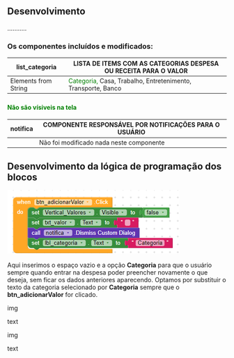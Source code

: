## Desenvolvimento 

...........


### Os componentes incluídos e modificados:

<!-- | Horizontal_Categoria | ORGANIZAR OS DADOS DE CATEGORIA NA TELA HORIZONTALMENTE |
|---|---|
|Align Horizontal | Center |
|Align Vertical | Center |
| Background Color | #00000000 |
| Clickable | Habilitado |
| Height | Automático  |
| Width | Fill Parent |
| Visible | Desabilitado |

| lbl_categoria | LABEL COM O TEXTO DE REFERÊNCIA CATEGORIA |
|---|---|
| Background Color | #FFFFFF00 |
| Clickable | Habilitado |
| Font Bold | Habilitado |
| Font Size | 14px |
| Height | Automático |
| Width | Automático |
| Text |  categoria |
| Text Aligment | Center |
| Text Color | #000000FF |
| Visible | Habilitado |

| spc_categoria | ESPAÇO |
|---|---|
| Height | Automático |
| Width | 10px |
| Visible | Habilitado | -->

| list_categoria | LISTA DE ITEMS COM AS CATEGORIAS DESPESA OU RECEITA PARA O VALOR |
|---|---|
| Elements from String | <spam style='color:green'> Categoria,</spam> Casa, Trabalho, Entretenimento, Transporte, Banco |



### <h4 style='color:green'> Não são vísiveis na tela </h4>

| notifica | COMPONENTE RESPONSÁVEL POR NOTIFICAÇÕES PARA O USUÁRIO |
|---|---|
|  | Não foi modificado nada neste componente |


## Desenvolvimento da lógica de programação dos blocos

![btn_adicionarValor](image.png)

Aqui inserimos o espaço vazio e a opção __Categoria__ para que o usuário sempre quando entrar na despesa poder preencher novamente o que deseja, sem ficar os dados anteriores aparecendo. Optamos por substituir o texto da categoria selecionado por __Categoria__ sempre que o __btn_adicionarValor__ for clicado.

img

text

img

text

